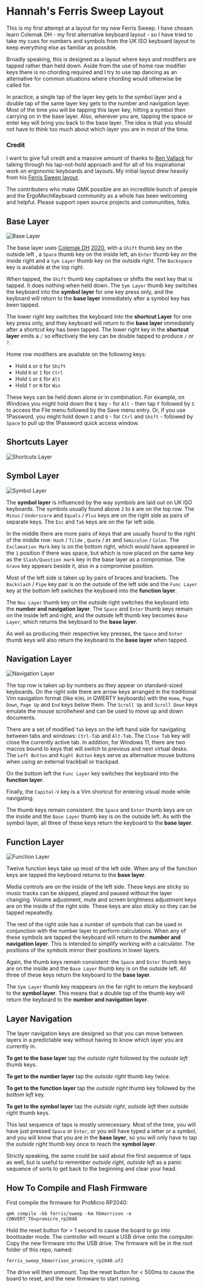# Hannah's Ferris Sweep Layout

This is my first attempt at a layout for my new Ferris Sweep. I have chosen
learn Colemak DH - my first alternative keyboard layout - so I have tried to
take my cues for numbers and symbols from the UK ISO keyboard layout to keep
everything else as familiar as possible.

Broadly speaking, this is designed as a layout where keys and modifiers are
tapped rather than held down. Aside from the use of home row modifier keys there
is no chording required and I try to use tap dancing as an alternative for
common situations where chording would otherwise be called for.

In practice, a single tap of the layer key gets to the symbol layer and a double
tap of the same layer key gets to the number and navigation layer. Most of the
time you will be tapping this layer key, hitting a symbol then carrying on in
the base layer. Also, wherever you are, tapping the space or enter key will
bring you back to the base layer. The idea is that you should not have to think
too much about which layer you are in most of the time.

### Credit

I want to give full credit and a massive amount of thanks to [Ben
Vallack](https://www.youtube.com/benvallack) for talking through his
tap-not-hold approach and for all of his inspirational work on ergonomic
keyboards and layouts. My initial layout drew heavily from his [Ferris Sweep
layout](https://github.com/benvallack/34-QMK-Ferris-Sweep).

The contributers who make QMK possible are an incredible bunch of people and the
ErgoMechKeyboard community as a whole has been welcoming and helpful. Please
support open source projects and communities, folks.

## Base Layer

![Base Layer](https://i.imgur.com/J2UlPS4.png)

The base layer uses [Colemak DH](https://colemakmods.github.io/mod-dh/)
[2020](https://forum.colemak.com/topic/2638-announcement-a-change-to-colemakdh/),
with a `Shift` thumb key on the outside left , a `Space` thumb key on the inside
left, an `Enter` thumb key on the inside right and a `Sym Layer` thumb key on
the outside right. The `Backspace` key is available at the top right.

When tapped, the `Shift` thumb key capitalises or shifts the next key that is
tapped. It does nothing when held down. The `Sym Layer` thumb key switches the
keyboard into the **symbol layer** for one key press only, and the keyboard will
return to the **base layer** immediately after a symbol key has been tapped.

The lower right key switches the keyboard into the **shortcut Layer** for one
key press only, and they keyboard will return to the **base layer** immediately
after a shortcut key has been tapped. The lower right key in the **shortcut
layer** emits a `/` so effectively the key can be double tapped to produce `/`
or `?`.

Home row modifiers are available on the following keys:

* Hold `A` or `O` for `Shift`
* Hold `R` or `I` for `Ctrl`
* Hold `S` or `E` for `Alt`
* Hold `T` or `N` for `Win`

These keys can be held down alone or in combination. For example, on Windows you
might hold down the `E` key - for `Alt` - then tap `F` followed by `S` to access
the File menu followed by the Save menu entry. Or, if you use 1Password, you
might hold down `I` and `O` - for `Ctrl` and `Shift` - followed by `Space` to
pull up the 1Password quick access window.

## Shortcuts Layer

![Shortcuts Layer](https://i.imgur.com/sOSF0vU.png)

## Symbol Layer

![Symbol Layer](https://i.imgur.com/72YZLxs.png)

The **symbol layer** is influenced by the way symbols are laid out on UK ISO
keyboards. The symbols usually found above `2` to `8` are on the top row. The
`Minus` / `Underscore` and `Equals` / `Plus` keys are on the right side as pairs
of separate keys. The `Esc` and `Tab` keys are on the far left side.

In the middle there are more pairs of keys that are usually found to the right
of the middle row: `Hash` / `Tilde` , `Quote` / `At`  and `Semicolon` / `Colon`.
The `Exclamation Mark` key is on the bottom right, which would have appeared in
the `1` position if there was space, but which is now placed on the same key as
the `Slash/Question mark` key in the base layer as a compromise. The `Grave` key
appears beside it, also in a compromise position.

Most of the left side is taken up by pairs of braces and brackets. The
`Backslash` / `Pipe` key pair is on the outside of the left side and the `Func
Layer` key at the bottom left switches the keyboard into the **function layer**.

The `Nav Layer` thumb key on the outside right switches the keyboard into the
**number and navigation layer**. The `Space` and `Enter` thumb keys remain on
the inside left and right, and the outside left thumb key becomes `Base Layer`,
which returns the keyboard to the **base layer**.

As well as producing their respective key presses, the `Space` and `Enter` thumb
keys will also return the keyboard to the **base layer** when tapped.

## Navigation Layer

![Navigation Layer](https://i.imgur.com/CfNIpuh.png)

The top row is taken up by numbers as they appear on standard-sized keyboards.
On the right side there are arrow keys arranged in the traditional Vim
navigation format (like `HJKL` in QWERTY keyboards) with the `Home`, `Page
Down`, `Page Up` and `End` keys below them. The `Scroll Up` and `Scroll Down`
keys emulate the mouse scrollwheel and can be used to move up and down
documents.

There are a set of modified `Tab` keys on the left hand side for navigating
between tabs and windows: `Ctrl-Tab` and `Alt-Tab`. The `Close Tab` key will
close the currently active tab. In addition, for Windows 11, there are two
macros bound to keys that will switch to previous and next virtual desks. The
`Left Button` and `Right Button` keys serve as alternative mouse buttons when
using an external trackball or trackpad.

On the bottom left the `Func Layer` key switches the keyboard into the
**function layer**.

Finally, the `Capital-V` key is a Vim shortcut for entering visual mode while
navigating.

The thumb keys remain consistent: the `Space` and `Enter` thumb keys are on the
inside and the `Base Layer` thumb key is on the outside left. As with the symbol
layer, all three of these keys return the keyboard to the **base layer**.

## Function Layer

![Function Layer](https://i.imgur.com/Qp5Gbsm.png)

Twelve function keys take up most of the left side. When any of the function
keys are tapped the keyboard returns to the **base layer**.

Media controls are on the inside of the left side. These keys are sticky so
music tracks can be skipped, played and paused without the layer changing.
Volume adjustment, mute and screen brightness adjustment keys are on the inside
of the right side. These keys are also sticky so they can be tapped repeatedly.

The rest of the right side has a number of symbols that can be used in
conjunction with the number layer to perform calculations. When any of these
symbols are tapped the keyboard will return to the **number and navigation
layer**. This is intended to simplify working with a calculator. The positions
of the symbols mirror their positions in lower layers.

Again, the thumb keys remain consistent: the `Space` and `Enter` thumb keys are
on the inside and the `Base Layer` thumb key is on the outside left. All three
of these keys return the keyboard to the **base layer**.

The `Sym Layer` thumb key reappears on the far right to return the keyboard to
the **symbol layer**. This means that a double tap of the thumb key will return
the keyboard to the **number and navigation layer**.

## Layer Navigation

The layer navigation keys are designed so that you can move between layers in a
predictable way without having to know which layer you are currently in.

**To get to the base layer** tap the *outside right* followed by the *outside
left* thumb keys.

**To get to the number layer** tap the *outside right* thumb key twice.

**To get to the function layer** tap the *outside right* thumb key followed by
the *bottom left* key.

**To get to the symbol layer** tap the *outside right*, *outside left* then
*outside right* thumb keys.

This last sequence of taps is mostly unnecessary. Most of the time, you will
have just pressed `Space` or `Enter`, or you will have typed a letter or a
symbol, and you will know that you are in the **base layer**, so you will only
have to tap the *outside right* thumb key once to reach the **symbol layer**.

Strictly speaking, the same could be said about the first sequence of taps as
well, but is useful to remember *outside right*, *outside left* as a panic
sequence of sorts to get back to the beginning and clear your head.

##  How To Compile and Flash Firmware

First compile the firmware for ProMicro RP2040:

```shell
qmk compile -kb ferris/sweep -km hbmorrison -e CONVERT_TO=promicro_rp2040
```

Hold the reset button for > 1 second to cause the board to go into bootloader
mode. The controller will mount a USB drive onto the computer. Copy the new
firmware into the USB drive. The firmware will be in the root folder of this
repo, named:

```
ferris_sweep_hbmorrison_promicro_rp2040.uf2
```

The drive will then unmount. Tap the reset button for < 500ms to cause the
board to reset, and the new firmware to start running.

